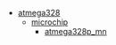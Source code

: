 * [atmega328](atmega328)
  * [microchip](/atmega328/microchip)
    * [atmega328p_mn](atmega328/microchip/atmega328p_mn)
